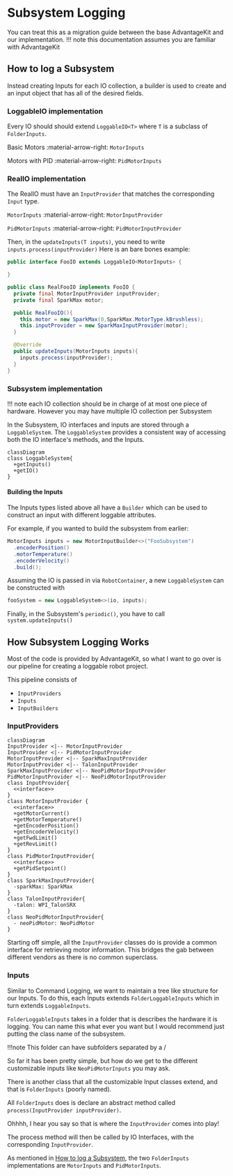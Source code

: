 # Subsystem Logging

You can treat this as a migration guide between the base AdvantageKit and our implementation.
!!! note
    this documentation assumes you are familiar with AdvantageKit

## How to log a Subsystem

Instead creating Inputs for each IO collection, a builder is used to create and an input object that has all of the desired fields.

### LoggableIO implementation

Every IO should should extend `LoggableIO<T>` where `T` is a subclass of `FolderInputs`.

Basic Motors :material-arrow-right: `MotorInputs`

Motors with PID :material-arrow-right: `PidMotorInputs`

### RealIO implementation

The RealIO must have an `InputProvider` that matches the corresponding `Input` type.

`MotorInputs` :material-arrow-right: `MotorInputProvider`

`PidMotorInputs` :material-arrow-right: `PidMotorInputProvider`

Then, in the `updateInputs(T inputs)`, you need to write `inputs.process(inputProvider)`
Here is an bare bones example:

```java
public interface FooIO extends LoggableIO<MotorInputs> {

}

public class RealFooIO implements FooIO {
  private final MotorInputProvider inputProvider;
  private final SparkMax motor;

  public RealFooIO(){
    this.motor = new SparkMax(0,SparkMax.MotorType.kBrushless);
    this.inputProvider = new SparkMaxInputProvider(motor);
  }

  @Override
  public updateInputs(MotorInputs inputs){
    inputs.process(inputProvider);
  }
}
```

### Subsystem implementation

!!! note
    each IO collection should be in charge of at most one piece of hardware. However you may have multiple IO collection per Subsystem

In the Subsystem, IO interfaces and inputs are stored through a `LoggableSystem`. The `LoggableSystem` provides a consistent way of accessing both the IO interface's methods, and the Inputs.

``` mermaid
classDiagram
class LoggableSystem{
  +getInputs()
  +getIO()
} 
```

#### Building the Inputs

The Inputs types listed above all have a `Builder` which can be used to construct an input with different loggable attributes.

For example, if you wanted to build the subsystem from earlier:

```java
MotorInputs inputs = new MotorInputBuilder<>("FooSubsystem")
  .encoderPosition()
  .motorTemperature()
  .encoderVelocity()
  .build();
```

Assuming the IO is passed in via `RobotContainer`, a new `LoggableSystem` can be constructed with

```java
fooSystem = new LoggableSystem<>(io, inputs);
```

Finally, in the Subsystem's `periodic()`, you have to call `system.updateInputs()`

## How Subsystem Logging Works

Most of the code is provided by AdvantageKit,  so what I want to go over is our pipeline for creating a loggable robot project.

This pipeline consists of

- `InputProviders`
- `Inputs`
- `InputBuilders`

### InputProviders

``` mermaid
classDiagram
InputProvider <|-- MotorInputProvider
InputProvider <|-- PidMotorInputProvider
MotorInputProvider <|-- SparkMaxInputProvider
MotorInputProvider <|-- TalonInputProvider
SparkMaxInputProvider <|-- NeoPidMotorInputProvider
PidMotorInputProvider <|-- NeoPidMotorInputProvider
class InputProvider{
  <<interface>>
}
class MotorInputProvider {
  <<interface>>
  +getMotorCurrent()
  +getMotorTemperature()
  +getEncoderPosition()
  +getEncoderVelocity()
  +getFwdLimit()
  +getRevLimit()
}
class PidMotorInputProvider{
  <<interface>>
  +getPidSetpoint()
}
class SparkMaxInputProvider{
  -sparkMax: SparkMax
}
class TalonInputProvider{
  -talon: WPI_TalonSRX
}
class NeoPidMotorInputProvider{
  - neoPidMotor: NeoPidMotor
}
```

Starting off simple, all the `InputProvider` classes do is provide a common interface for retrieving motor information. This bridges the gab between different vendors as there is no common superclass.

### Inputs

Similar to Command Logging, we want to maintain a tree like structure for our Inputs. To do this, each Inputs extends `FolderLoggableInputs` which in turn extends `LoggableInputs`.

`FolderLoggableInputs` takes in a folder that is describes the hardware it is logging. You can name this what ever you want but I would recommend just putting the class name of the subsystem.

!!!note
    This folder can have subfolders separated by a /

So far it has been pretty simple, but how do we get to the different customizable inputs like `NeoPidMotorInputs` you may ask.

There is another class that all the customizable Input classes extend, and that is `FolderInputs` (poorly named).

All `FolderInputs` does is declare an abstract method called `process(InputProvider inputProvider)`.

Ohhhh, I hear you say so that is where the `InputProvider` comes into play!

The process method will then be called by IO Interfaces, with the corresponding `InputProvider`.

As mentioned in [How to log a Subsystem](#how-to-log-a-subsystem), the two `FolderInputs` implementations are `MotorInputs` and `PidMotorInputs`.
